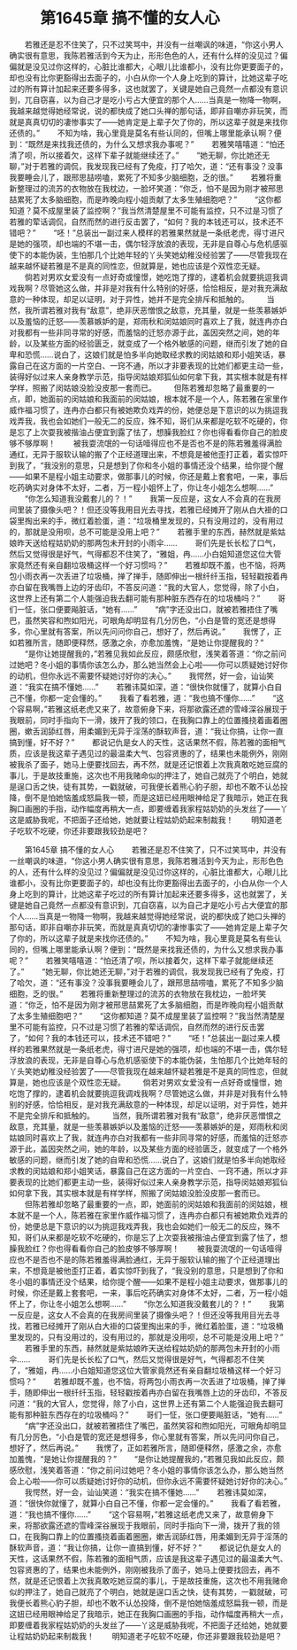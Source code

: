 # 　　第1645章 搞不懂的女人心
　　若雅还是忍不住笑了，只不过笑骂中，并没有一丝嘲讽的味道，“你这小男人确实很有意思，我陈若雅活到今天为止，形形色色的人，还有什么样的没见过？偏偏就是没见过你这样的，心脏比谁都大，心眼儿比谁都小，没有比你更要面子的，却也没有比你更豁得出去面子的，小白从你一个人身上吃到的算计，比她这辈子吃过的所有算计加起来还要多得多，这也就罢了，关键是她自己竟然一点都没有意识到，兀自窃喜，以为自己才是吃小亏占大便宜的那个人……当真是一物降一物啊，我越来越觉得她经常说，说的都快成了她口头禅的那句话，即非自嘲亦非玩笑，而就是真真切切的凄惨事实了——她肯定是上辈子欠了你的，所以这辈子就是来找你还债的。”
　　不知为啥，我心里竟是莫名有些认同的，但嘴上哪里能承认啊？便到：“既然是来找我还债的，为什么又想求我办事呢？”
　　若雅笑嘻嘻道：“怕还清了呗，所以接着欠，这样下辈子就能继续还了。”
　　“她无聊，你比她还无聊，”对于若雅的调侃，我发现我已经有了免疫，打了哈欠，道：“还有事没？没事我要睡会儿了，跟邢思喆唠嗑，累死了不知多少脑细胞，乏的很。”
　　若雅将重新整理过的流苏的衣物放在我枕边，一脸坏笑道：“你乏，怕不是因为刚才被邢思喆累死了太多脑细胞，而是昨晚向程小姐贡献了太多生殖细胞吧？”
　　“这你都知道？莫不成屋里装了监控啊？”我当然清楚屋里不可能有监控，只不过是习惯了若雅的荤话调侃，自然而然的进行反击罢了，“如何？我的本钱还可以，技术还不错吧？”
　　“呸！”总装出一副过来人模样的若雅果然就是一条纸老虎，得寸进尺是她的强项，却也端的不堪一击，偶尔轻浮放浪的表现，无非是自尊心与危机感驱使下的本能伪装，生怕那几个比她年轻的丫头笑她幼稚没经验罢了——尽管我现在越来越怀疑若雅是不是真的同性恋，但就算是，她也应该是个双性恋无疑。
　　倘若对男欢女爱没有一点好奇或憧憬，她吃饱了撑的，逮着机会就要挑逗我调戏我啊？尽管她这么做，并非是对我有什么特别的好感，恰恰相反，是对我充满敌意的一种体现，却足以证明，对于异性，她并不是完全排斥和抵触的。
　　当然，我所谓若雅对我有“敌意”，绝非厌恶憎恨之敌意，充其量，就是一些羡慕嫉妒以及羞恼的迁怒——羡慕嫉妒的是，郑雨秋和闵姑娘同时喜欢上了我，就连冉亦白对我都有一些非同寻常的好感，而羞恼的迁怒亦源于此，盖因突然之间，她的年龄，以及某些方面的经验匮乏，就变成了一个格外敏感的问题，继而引发了她的自卑和恐慌……说白了，这娘们就是怕多半向她取经求教的闵姑娘和郑小姐笑话，暴露自己在这方面的一片空白、一窍不通，所以才非要表现的比她们都更主动一些，装得好似过来人亲身教学示范，指导闵姑娘郑狐仙如何拿下我，其实根本就是有样学样，照搬了闵姑娘没脸没皮那一套而已。
　　但陈若雅却忽略了最重要的一点，即，她面前的闵姑娘和我面前的闵姑娘，根本就不是一个人，陈若雅在家里作威作福习惯了，连冉亦白都只有被她欺负戏弄的份，她便总是下意识的以为挑逗我戏弄我，我也会如她们一般无二的反应，殊不知，哥们从来都是吃软不吃硬的，你是忘了上次耍我被揩油占便宜到露了怯了，想臊我脸红？你也得看看你自己的脸皮够不够厚啊！
　　被我耍流氓的一句话噎得应也不是否也不是的陈若雅羞得满脸通红，无异于服软认输的搬了个正经道理出来，不想竟是被他歪打正着，着实惊吓到我了，“我没别的意思，只是想到了你和冬小姐的事情还没个结果，给你提个醒——如果不是程小姐主动要求，做那事儿的时候，你还是戴上套套吧，一来，事后吃药确实对身体不太好，二者，万一程小姐怀上了，你让冬小姐怎么想啊……”
　　“你怎么知道我没戴套儿的？！”
　　我第一反应是，这女人不会真的在我房间里装了摄像头吧？！但还没等我用目光去寻找，若雅已经摊开了刚从白大褂的口袋里掏出来的手，微红着脸蛋，道：“垃圾桶里发现的，只有没用过的，没有用过的，那就是没用呗，总不可能是没用上吧？”
　　若雅手里的东西，赫然就是紫姑娘昨天送给程姑奶奶的那两包未开封的小雨伞……
　　哥们先是长长松了口气，然后又觉得很是好气，气得都忍不住笑了，“雅姐，冉……小白姐知道您这位大管家竟然还有亲自翻垃圾桶这样一个好习惯吗？”
　　若雅却既不羞，也不恼，将两包小雨衣再一次丢进了垃圾桶，掸了掸手，随即伸出一根纤纤玉指，轻轻戳按着冉亦白留在我嘴唇上边的牙齿印，不答反问道：“我的大官人，您觉得，除了小白，这世界上还有第二个人能强迫我去翻可能有那种脏东西存在的垃圾桶吗？”
　　哥们一怔，张口便要飚脏话，“她有……”
　　“病”字还没出口，就被若雅捂住了嘴巴，虽然笑容和煦如阳光，可眼角却明显有几分厉色，“小白是管的宽还是想得多，你心里就有答案，所以先问问你自己，想好了，然后再说。”
　　我愣了，正如若雅所言，随即便释然，感激之余，亦愈加羞愧，“是她让你提醒我的？”
　　“是你让她提醒我的，”若雅见我如此反应，颇感欣慰，浅笑着答道：“你之前问过她吧？冬小姐的事情你该怎么办，那么她当然会上心啦——你可以质疑她讨好你的动机，但你永远不需要怀疑她讨好你的决心。”
　　我愕然，好一会，讪讪笑道：“我实在搞不懂她……”
　　若雅讳莫如深，道：“很快你就懂了，就算小白自己不懂，你都一定会懂的。”
　　我看了看若雅，道：“我也搞不懂你……”
　　“这个容易啊，”若雅这纸老虎又来了，故意俯身下来，将那欲露还遮的雪峰深谷展现于我眼前，同时手指向下一滑，拨开了我的领口，在我胸口靠上的位置搔挠着画着圈圈，嫰舌润舔红唇，用柔媚到无异于淫荡的酥软声音，道：“我让你搞，让你一直搞到懂，好不好？”
　　都说记仇是女人的天性，这话果然不假，陈若雅的面相气质，应该是我这辈子遇见过的最温柔大气、包容贤惠的了，结果也未能例外，刚刚被我杀了面子，她马上便要找回去，再不然，就是还记恨着上次我真敢吃她豆腐的事儿，于是故技重施，这次也不用我赌命似的押注了，她自己就亮了个明白，她就是逞口舌之快，徒有其势，一戳就破，可我便长着熊心豹子胆，却也不敢不认怂投降，倒不是怕她恼羞成怒扁我一顿，而是这妞已经用眼神给足了我暗示，她正在我胸口画圈的手指，动作幅度再稍大一点，即要缠着我家程姑奶奶的头发丝了——丫这是威胁我呢，不把面子还给她，她就要让程姑奶奶起来制裁我！
　　明知道老子吃软不吃硬，你还非要跟我较劲是吧？

　　第1645章 搞不懂的女人心
　　若雅还是忍不住笑了，只不过笑骂中，并没有一丝嘲讽的味道，“你这小男人确实很有意思，我陈若雅活到今天为止，形形色色的人，还有什么样的没见过？偏偏就是没见过你这样的，心脏比谁都大，心眼儿比谁都小，没有比你更要面子的，却也没有比你更豁得出去面子的，小白从你一个人身上吃到的算计，比她这辈子吃过的所有算计加起来还要多得多，这也就罢了，关键是她自己竟然一点都没有意识到，兀自窃喜，以为自己才是吃小亏占大便宜的那个人……当真是一物降一物啊，我越来越觉得她经常说，说的都快成了她口头禅的那句话，即非自嘲亦非玩笑，而就是真真切切的凄惨事实了——她肯定是上辈子欠了你的，所以这辈子就是来找你还债的。”
　　不知为啥，我心里竟是莫名有些认同的，但嘴上哪里能承认啊？便到：“既然是来找我还债的，为什么又想求我办事呢？”
　　若雅笑嘻嘻道：“怕还清了呗，所以接着欠，这样下辈子就能继续还了。”
　　“她无聊，你比她还无聊，”对于若雅的调侃，我发现我已经有了免疫，打了哈欠，道：“还有事没？没事我要睡会儿了，跟邢思喆唠嗑，累死了不知多少脑细胞，乏的很。”
　　若雅将重新整理过的流苏的衣物放在我枕边，一脸坏笑道：“你乏，怕不是因为刚才被邢思喆累死了太多脑细胞，而是昨晚向程小姐贡献了太多生殖细胞吧？”
　　“这你都知道？莫不成屋里装了监控啊？”我当然清楚屋里不可能有监控，只不过是习惯了若雅的荤话调侃，自然而然的进行反击罢了，“如何？我的本钱还可以，技术还不错吧？”
　　“呸！”总装出一副过来人模样的若雅果然就是一条纸老虎，得寸进尺是她的强项，却也端的不堪一击，偶尔轻浮放浪的表现，无非是自尊心与危机感驱使下的本能伪装，生怕那几个比她年轻的丫头笑她幼稚没经验罢了——尽管我现在越来越怀疑若雅是不是真的同性恋，但就算是，她也应该是个双性恋无疑。
　　倘若对男欢女爱没有一点好奇或憧憬，她吃饱了撑的，逮着机会就要挑逗我调戏我啊？尽管她这么做，并非是对我有什么特别的好感，恰恰相反，是对我充满敌意的一种体现，却足以证明，对于异性，她并不是完全排斥和抵触的。
　　当然，我所谓若雅对我有“敌意”，绝非厌恶憎恨之敌意，充其量，就是一些羡慕嫉妒以及羞恼的迁怒——羡慕嫉妒的是，郑雨秋和闵姑娘同时喜欢上了我，就连冉亦白对我都有一些非同寻常的好感，而羞恼的迁怒亦源于此，盖因突然之间，她的年龄，以及某些方面的经验匮乏，就变成了一个格外敏感的问题，继而引发了她的自卑和恐慌……说白了，这娘们就是怕多半向她取经求教的闵姑娘和郑小姐笑话，暴露自己在这方面的一片空白、一窍不通，所以才非要表现的比她们都更主动一些，装得好似过来人亲身教学示范，指导闵姑娘郑狐仙如何拿下我，其实根本就是有样学样，照搬了闵姑娘没脸没皮那一套而已。
　　但陈若雅却忽略了最重要的一点，即，她面前的闵姑娘和我面前的闵姑娘，根本就不是一个人，陈若雅在家里作威作福习惯了，连冉亦白都只有被她欺负戏弄的份，她便总是下意识的以为挑逗我戏弄我，我也会如她们一般无二的反应，殊不知，哥们从来都是吃软不吃硬的，你是忘了上次耍我被揩油占便宜到露了怯了，想臊我脸红？你也得看看你自己的脸皮够不够厚啊！
　　被我耍流氓的一句话噎得应也不是否也不是的陈若雅羞得满脸通红，无异于服软认输的搬了个正经道理出来，不想竟是被他歪打正着，着实惊吓到我了，“我没别的意思，只是想到了你和冬小姐的事情还没个结果，给你提个醒——如果不是程小姐主动要求，做那事儿的时候，你还是戴上套套吧，一来，事后吃药确实对身体不太好，二者，万一程小姐怀上了，你让冬小姐怎么想啊……”
　　“你怎么知道我没戴套儿的？！”
　　我第一反应是，这女人不会真的在我房间里装了摄像头吧？！但还没等我用目光去寻找，若雅已经摊开了刚从白大褂的口袋里掏出来的手，微红着脸蛋，道：“垃圾桶里发现的，只有没用过的，没有用过的，那就是没用呗，总不可能是没用上吧？”
　　若雅手里的东西，赫然就是紫姑娘昨天送给程姑奶奶的那两包未开封的小雨伞……
　　哥们先是长长松了口气，然后又觉得很是好气，气得都忍不住笑了，“雅姐，冉……小白姐知道您这位大管家竟然还有亲自翻垃圾桶这样一个好习惯吗？”
　　若雅却既不羞，也不恼，将两包小雨衣再一次丢进了垃圾桶，掸了掸手，随即伸出一根纤纤玉指，轻轻戳按着冉亦白留在我嘴唇上边的牙齿印，不答反问道：“我的大官人，您觉得，除了小白，这世界上还有第二个人能强迫我去翻可能有那种脏东西存在的垃圾桶吗？”
　　哥们一怔，张口便要飚脏话，“她有……”
　　“病”字还没出口，就被若雅捂住了嘴巴，虽然笑容和煦如阳光，可眼角却明显有几分厉色，“小白是管的宽还是想得多，你心里就有答案，所以先问问你自己，想好了，然后再说。”
　　我愣了，正如若雅所言，随即便释然，感激之余，亦愈加羞愧，“是她让你提醒我的？”
　　“是你让她提醒我的，”若雅见我如此反应，颇感欣慰，浅笑着答道：“你之前问过她吧？冬小姐的事情你该怎么办，那么她当然会上心啦——你可以质疑她讨好你的动机，但你永远不需要怀疑她讨好你的决心。”
　　我愕然，好一会，讪讪笑道：“我实在搞不懂她……”
　　若雅讳莫如深，道：“很快你就懂了，就算小白自己不懂，你都一定会懂的。”
　　我看了看若雅，道：“我也搞不懂你……”
　　“这个容易啊，”若雅这纸老虎又来了，故意俯身下来，将那欲露还遮的雪峰深谷展现于我眼前，同时手指向下一滑，拨开了我的领口，在我胸口靠上的位置搔挠着画着圈圈，嫰舌润舔红唇，用柔媚到无异于淫荡的酥软声音，道：“我让你搞，让你一直搞到懂，好不好？”
　　都说记仇是女人的天性，这话果然不假，陈若雅的面相气质，应该是我这辈子遇见过的最温柔大气、包容贤惠的了，结果也未能例外，刚刚被我杀了面子，她马上便要找回去，再不然，就是还记恨着上次我真敢吃她豆腐的事儿，于是故技重施，这次也不用我赌命似的押注了，她自己就亮了个明白，她就是逞口舌之快，徒有其势，一戳就破，可我便长着熊心豹子胆，却也不敢不认怂投降，倒不是怕她恼羞成怒扁我一顿，而是这妞已经用眼神给足了我暗示，她正在我胸口画圈的手指，动作幅度再稍大一点，即要缠着我家程姑奶奶的头发丝了——丫这是威胁我呢，不把面子还给她，她就要让程姑奶奶起来制裁我！
　　明知道老子吃软不吃硬，你还非要跟我较劲是吧？
